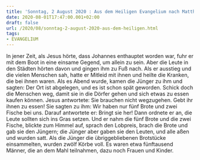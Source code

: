 ```yaml
---
title: 'Sonntag, 2 August 2020 : Aus dem Heiligen Evangelium nach Matthäus - Mt 14,13-21.'
date: 2020-08-01T17:47:00.001+02:00
draft: false
url: /2020/08/sonntag-2-august-2020-aus-dem-heiligen.html
tags: 
- EVANGELIUM
---
```


In jener Zeit, als Jesus hörte, dass Johannes enthauptet worden war, fuhr er mit dem Boot in eine einsame Gegend, um allein zu sein. Aber die Leute in den Städten hörten davon und gingen ihm zu Fuß nach. Als er ausstieg und die vielen Menschen sah, hatte er Mitleid mit ihnen und heilte die Kranken, die bei ihnen waren. Als es Abend wurde, kamen die Jünger zu ihm und sagten: Der Ort ist abgelegen, und es ist schon spät geworden. Schick doch die Menschen weg, damit sie in die Dörfer gehen und sich etwas zu essen kaufen können. Jesus antwortete: Sie brauchen nicht wegzugehen. Gebt ihr ihnen zu essen! Sie sagten zu ihm: Wir haben nur fünf Brote und zwei Fische bei uns. Darauf antwortete er: Bringt sie her! Dann ordnete er an, die Leute sollten sich ins Gras setzen. Und er nahm die fünf Brote und die zwei Fische, blickte zum Himmel auf, sprach den Lobpreis, brach die Brote und gab sie den Jüngern; die Jünger aber gaben sie den Leuten, und alle aßen und wurden satt. Als die Jünger die übriggebliebenen Brotstücke einsammelten, wurden zwölf Körbe voll. Es waren etwa fünftausend Männer, die an dem Mahl teilnahmen, dazu noch Frauen und Kinder.